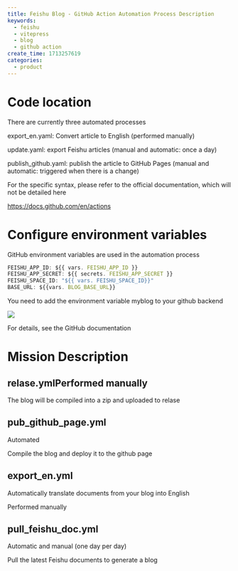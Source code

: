 ```yaml
---
title: Feishu Blog - GitHub Action Automation Process Description
keywords:
  - feishu
  - vitepress
  - blog
  - github action
create_time: 1713257619
categories:
  - product
---
```


# Code location 

There are currently three automated processes

export_en.yaml: Convert article to English (performed manually)

update.yaml: export Feishu articles (manual and automatic: once a day)

publish_github.yaml: publish the article to GitHub Pages (manual and automatic: triggered when there is a change)

For the specific syntax, please refer to the official documentation, which will not be detailed here

https://docs.github.com/en/actions

# Configure environment variables

GitHub environment variables are used in the automation process 

```ts
FEISHU_APP_ID: ${{ vars. FEISHU_APP_ID }}
FEISHU_APP_SECRET: ${{ secrets. FEISHU_APP_SECRET }}
FEISHU_SPACE_ID: "${{ vars. FEISHU_SPACE_ID}}"
BASE_URL: ${{vars. BLOG_BASE_URL}}
```

You need to add the environment variable myblog to your github backend

<img src="/assets/X7OibIoBYoQmVAx8rjPcjhTTnxb.png" src-width="828" class="m-auto" src-height="515" align="center"/>

For details, see the GitHub documentation

# Mission Description

## relase.ymlPerformed manually

The blog will be compiled into a zip and uploaded to relase

## pub_github_page.yml

Automated

Compile the blog and deploy it to the github page 

## export_en.yml

Automatically translate documents from your blog into English

Performed manually

## pull_feishu_doc.yml

Automatic and manual (one day per day)

Pull the latest Feishu documents to generate a blog